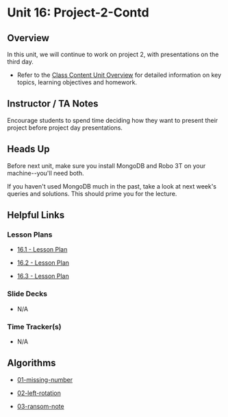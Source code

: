 # Unit 16: Project-2-Contd

## Overview

In this unit, we will continue to work on project 2, with presentations on the third day.

- Refer to the [Class Content Unit Overview](../../../01-Class-Content/16-Project-2-Contd/README.md) for detailed information on key topics, learning objectives and homework.

## Instructor / TA Notes

Encourage students to spend time deciding how they want to present their project before project day presentations.

## Heads Up

Before next unit, make sure you install MongoDB and Robo 3T on your machine--you'll need both.

If you haven't used MongoDB much in the past, take a look at next week's queries and solutions. This should prime you for the lecture.

## Helpful Links

### Lesson Plans

- [16.1 - Lesson Plan](01-Day/16.1-LESSON-PLAN.md)

- [16.2 - Lesson Plan](02-Day/16.2-LESSON-PLAN.md)

- [16.3 - Lesson Plan](03-Day/16.3-LESSON-PLAN.md)

### Slide Decks

- N/A

### Time Tracker(s)

- N/A

## Algorithms

- [01-missing-number](../../../01-Class-Content/16-Project-2-Contd/03-Algorithms/01-missing-number)

- [02-left-rotation](../../../01-Class-Content/16-Project-2-Contd/03-Algorithms/02-left-rotation)

- [03-ransom-note](../../../01-Class-Content/16-Project-2-Contd/03-Algorithms/03-ransom-note)
